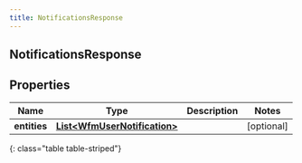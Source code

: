 ```yaml
---
title: NotificationsResponse
---
```


## NotificationsResponse

## Properties

| Name         | Type                                                                               | Description | Notes      |
| ------------ | ---------------------------------------------------------------------------------- | ----------- | ---------- |
| **entities** | <!----><!---->[**List&lt;WfmUserNotification&gt;**](WfmUserNotification.md)<!----> |             | [optional] |

{: class="table table-striped"}
